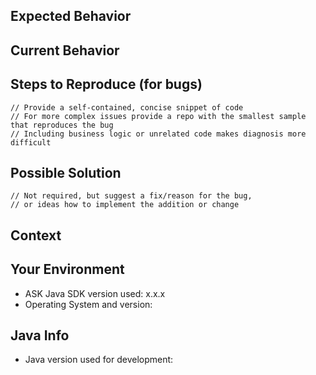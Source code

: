 <!--- Provide a general summary of the issue in the Title above -->

## Expected Behavior
<!--- If you're describing a bug, tell us what should happen -->
<!--- If you're suggesting a change/improvement, tell us how it should work -->

## Current Behavior
<!--- If describing a bug, tell us what happens instead of the expected behavior -->
<!--- Include full errors, uncaught exceptions, stack traces, and relevant logs -->
<!--- If service responses are relevant, please include any -->
<!--- If suggesting a change/improvement, explain the difference from current behavior -->


## Steps to Reproduce (for bugs)
```
// Provide a self-contained, concise snippet of code
// For more complex issues provide a repo with the smallest sample that reproduces the bug
// Including business logic or unrelated code makes diagnosis more difficult
```

## Possible Solution
```
// Not required, but suggest a fix/reason for the bug,
// or ideas how to implement the addition or change
```

## Context
<!--- How has this issue affected you? What are you trying to accomplish? -->
<!--- Providing context helps us come up with a solution that is most useful in the real world -->

## Your Environment
<!--- Include as many relevant details about the environment where the bug was discovered -->
* ASK Java SDK version used: x.x.x
* Operating System and version:

## Java Info
<!--- For Java issues, please provide the following -->
* Java version used for development:

